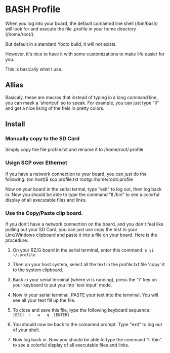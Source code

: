 
# BASH Profile

When you log into your board, the default comamnd line shell (/bin/bash) will look for and execute the file .profile in your home directory (/home/root/).

But default in a standard Yocto build, it will not exists.

However, it's nice to have it with some customizations to make life easier for you.

This is basically what I use.

## Allias
Basicaly, these are macros that instead of typing in a long command line, you can maek a 'shortcut' so to speak.
For example, you can just type "ll" and get a nice lising of the fiels in pretty colors.


## Install

### Manually copy to the SD Card
Simply copy the file profile.txt and rename it to /home/root/.profile.

### Usign SCP over Ethernet
If you have a network connection to your board, you can just do the following:
(on host)$ scp profile.txt root@<BOARD-IP-ADDRESS>:/home/root/.profile

Now on your board in the serial termal, type "exit" to log out, then log back in. Now you should be able to type the command "ll /bin" to see a colorful display of all executable files and links.

### Use the Copy/Paste clip board.
If you don't have a network connection on the board, and you don't feel like pulling out your SD Card, you can just use copy the test to your Linx/Windows clipboard and paste it into a file on your board.
Here is the procedure:
1. On your RZ/G board in the serial terminal, enter this command:
`$ vi ~/.profile`

2. Then on your host system, select all the text in the profile.txt file 'copy' it to the system clipboard.

3. Back in your serial terminal (where vi is running), press the "i" key on your keyboard to put you into 'text input' mode.

4. Now in your serial terminal, PASTE your text into the terminal. You will see all your text fill up the file.

5. To close and save this file, type the following keyboard sequence:
`  [ESC]  :   w   q  [ENTER]`

6. You should now be back to the comamnd prompt. Type "exit" to log out of your shell.
7. Now log back in. Now you should be able to type the command "ll /bin" to see a colorful display of all executable files and links.

